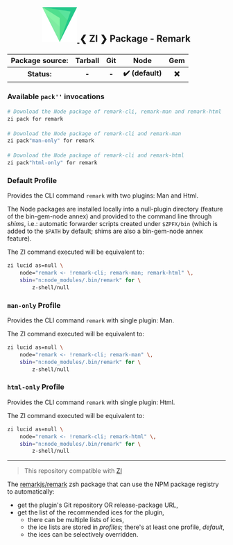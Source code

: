<h2 align="center">
  <a href="https://github.com/z-shell/zi">
    <img src="https://github.com/z-shell/zi/raw/main/docs/images/logo.svg" alt="Logo" width="80" height="80" />
  </a>
❮ ZI ❯ Package - Remark
</h2>

<h3 align="center">

| **Package source:** | Tarball | Git |             Node             | Gem |
| :-----------------: | :-----: | :-: | :--------------------------: | :-: |
|     **Status:**     |    -    |  -  | :heavy_check_mark: (default) | :x: |

</h3>

### Available `pack''` invocations

```zsh
# Download the Node package of remark-cli, remark-man and remark-html
zi pack for remark

# Download the Node package of remark-cli and remark-man
zi pack"man-only" for remark

# Download the Node package of remark-cli and remark-html
zi pack"html-only" for remark
```

### Default Profile

Provides the CLI command `remark` with two plugins: Man and Html.

The Node packages are installed locally into a null-plugin directory (feature of
the bin-gem-node annex) and provided to the command line through _shims_, i.e.:
automatic forwarder scripts created under `$ZPFX/bin` (which is added to the
`$PATH` by default; shims are also a bin-gem-node annex feature).

The ZI command executed will be equivalent to:

```zsh
zi lucid as=null \
    node="remark <- !remark-cli; remark-man; remark-html" \,
    sbin="n:node_modules/.bin/remark" for \
        z-shell/null
```

### `man-only` Profile

Provides the CLI command `remark` with single plugin: Man.

The ZI command executed will be equivalent to:

```zsh
zi lucid as=null \
    node="remark <- !remark-cli; remark-man" \,
    sbin="n:node_modules/.bin/remark" for \
        z-shell/null
```

### `html-only` Profile

Provides the CLI command `remark` with single plugin: Html.

The ZI command executed will be equivalent to:

```zsh
zi lucid as=null \
    node="remark <- !remark-cli; remark-html" \,
    sbin="n:node_modules/.bin/remark" for \
        z-shell/null
```

---

> This repository compatible with [ZI](https://github.com/z-shell/zi)

The [remarkjs/remark](https://github.com/remarkjs/remark) zsh package that can use the NPM package registry to automatically:

- get the plugin's Git repository OR release-package URL,
- get the list of the recommended ices for the plugin,
  - there can be multiple lists of ices,
  - the ice lists are stored in _profiles_; there's at least one profile, _default_,
  - the ices can be selectively overridden.
